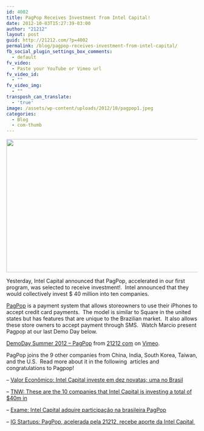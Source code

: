 ```yaml
---
id: 4002
title: PagPop Receives Investment from Intel Capital!
date: 2012-10-03T15:27:39-03:00
author: "21212"
layout: post
guid: http://21212.com/?p=4002
permalink: /blog/pagpop-receives-investment-from-intel-capital/
fb_social_plugin_settings_box_comments:
  - default
fv_video:
  - Paste your YouTube or Vimeo url
fv_video_id:
  - ""
fv_video_img:
  - ""
transposh_can_translate:
  - 'true'
image: /assets/wp-content/uploads/2012/10/pagpop1.jpeg
categories:
  - Blog
  - com-thumb
---
```

<div>
  <p>
    <a href="http://21212.com/assets/wp-content/uploads/2012/10/postBanner1.png"><img class="alignnone size-full wp-image-4009" title="postBanner" src="{{ site.url }}/assets/wp-content/uploads/2012/10/postBanner1.png" alt="" width="540" height="350" srcset="{{ site.url }}/assets/wp-content/uploads/2012/10/postBanner1.png 540w, {{ site.url }}/assets/wp-content/uploads/2012/10/postBanner1-300x194.png 300w" sizes="(max-width: 540px) 100vw, 540px" /></a>
  </p>

  <p>
    Yesterday, Intel Capital announced that PagPop, accelerated in our first program, was selected to receive investment!.  Intel announced that they would collectively invest $ 40 million into ten companies.
  </p>
</div>

<div>
  <p>
    <a href="http://www.pagpop.com.br/">PagPop</a> is a payment system that allows storeowners to use their iPhones to accept credit card payments.  The model is similar to Square in the united states but has features that are unique to the Brazilian market.  It also allows these store owners to accept payment through SMS.  Watch Marcio present Pagpop at our last Demo Day below.
  </p>
</div>



[DemoDay Summer 2012 &#8211; PagPop](http://vimeo.com/38884425) from [21212 com](http://vimeo.com/by21212com) on [Vimeo](http://vimeo.com).

<div>
  <p>
    PagPop joins the 9 other companies from China, India, South Korea, Taiwan, and the U.S.  Read more about it in the following  articles and congratulations to Pagpop!
  </p>

  <p>
    &#8211; <a title="Intel Capital investe em dez novatas; uma no Brasil  © 2000 – 2012. Todos os direitos reservados ao Valor Econômico S.A. . Verifique nossos Termos de Uso em http://www.valor.com.br/termos-de-uso. Este material não pode ser publicado, reescrito, redistribuído ou transmitido por broadcast sem autorização do Valor Econômico.   Leia mais em:  http://www.valor.com.br/empresas/2853062/intel-capital-investe-em-dez-novatas-uma-no-brasil#ixzz28GgJvyPN" href="http://21212.com/assets/wp-content/uploads/2012/10/Pagpop-Intel.jpg" target="_blank">Valor Econômico: Intel Capital investe em dez novatas; uma no Brasil</a>
  </p>

  <p>
    &#8211; <a title="These are the 10 companies that Intel Capital is investing a total of $40m in" href="http://thenextweb.com/insider/2012/10/03/these-are-the-10-companies-in-which-intel-capital-is-investing-40m/" target="_blank">TNW: These are the 10 companies that Intel Capital is investing a total of $40m in</a>
  </p>

  <p>
    &#8211; <a title="Intel Capital adquire participação na brasileira PagPop" href="http://exame.abril.com.br/negocios/empresas/aquisicoes-fusoes/noticias/intel-capital-adquire-participacao-na-brasileira-pagpop" target="_blank">Exame: Intel Capital adquire participação na brasileira PagPop</a>
  </p>

  <p>
    &#8211; <a title="PagPop, acelerada pela 21212, recebe aporte da Intel Capital" href="http://startups.ig.com.br/2012/pagpop-acelerada-pela-21212-recebe-aporte-da-intel-capital/" target="_blank">IG Startups: PagPop, acelerada pela 21212, recebe aporte da Intel Capital </a>
  </p>
</div>